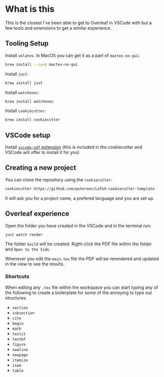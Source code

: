 # What is this
This is the closest I've been able to get to Overleaf in VSCode with but a few tools and extensions to get a similar experience.

## Tooling Setup
Install `xelatex`. In MacOS you can get it as a part of `mactex-no-gui`:
```sh
brew install --cask mactex-no-gui
```

Install `just`:
```sh
brew install just
```

Install `watchexec`:
```sh
brew install watchexec
```

Install `cookiecutter`:
```sh
brew install cookiecutter
```

## VSCode setup
Install [`vscode-pdf` extension](https://marketplace.visualstudio.com/items?itemName=tomoki1207.pdf) (this is included in the cookiecutter and VSCode will offer to install it for you)

## Creating a new project

You can clone the repository using the `cookiecutter`:
```sh
cookiecutter https://github.com/petereon/LaTeX-cookiecutter-template
```

It will ask you for a project name, a prefered language and you are set up.

## Overleaf experience

Open the folder you have created in the VSCode and in the terminal run:
```
just watch render
```

The folder `build` will be created. Right-click the PDF file within the folder and `Open to the Side`.

Whenever you edit the `main.tex` file the PDF will be rerendered and updated in the view to see the results.

### Shortcuts

When editing any `.tex` file within the workspace you can start typing any of the following to create a boilerplate for some of the annoying to type out structures.
- `section`
- `subsection`
- `cite`
- `begin`
- `math`
- `textit`
- `textbf`
- `figure`
- `newline`
- `newpage`
- `itemize`
- `item`
- `table`

